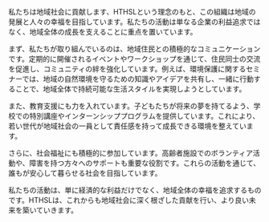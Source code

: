 私たちは地域社会に貢献します、HTHSLという理念のもと、この組織は地域の発展と人々の幸福を目指しています。私たちの活動は単なる企業の利益追求ではなく、地域全体の成長を支えることに重点を置いています。

まず、私たちが取り組んでいるのは、地域住民との積極的なコミュニケーションです。定期的に開催されるイベントやワークショップを通じて、住民同士の交流を促進し、コミュニティの絆を強化しています。例えば、環境保護に関するセミナーでは、地域の自然環境を守るための知識やアイデアを共有し、一緒に行動することで、地域全体で持続可能な生活スタイルを実現しようとしています。

また、教育支援にも力を入れています。子どもたちが将来の夢を持てるよう、学校での特別講座やインターンシッププログラムを提供しています。これにより、若い世代が地域社会の一員として責任感を持って成長できる環境を整えています。

さらに、社会福祉にも積極的に参加しています。高齢者施設でのボランティア活動や、障害を持つ方々へのサポートも重要な役割です。これらの活動を通じて、誰もが安心して暮らせる社会を目指しています。

私たちの活動は、単に経済的な利益だけでなく、地域全体の幸福を追求するものです。HTHSLは、これからも地域社会に深く根ざした貢献を行い、より良い未来を築いていきます。